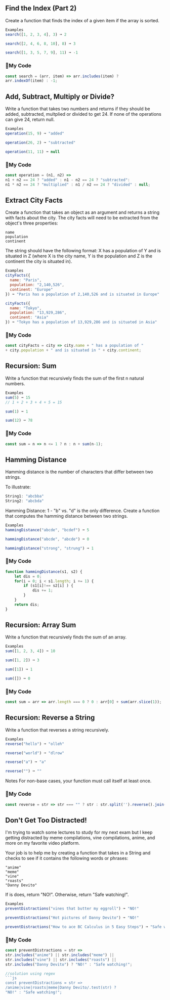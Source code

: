 ## Find the Index (Part 2)
Create a function that finds the index of a given item if the array is sorted.
```js
Examples
search([1, 2, 3, 4], 3) ➞ 2

search([2, 4, 6, 8, 10], 8) ➞ 3

search([1, 3, 5, 7, 9], 11) ➞ -1
```
### :shoe:My Code
```js
const search = (arr, item) => arr.includes(item) ?
arr.indexOf(item) : -1;
```

## Add, Subtract, Multiply or Divide?
Write a function that takes two numbers and returns if they should be added, subtracted, multplied or divided to get 24. If none of the operations can give 24, return null.
```js
Examples
operation(15, 9) ➞ "added"

operation(26, 2) ➞ "subtracted"

operation(11, 11) ➞ null
```
### :boot:My Code
```js
const operation = (n1, n2) =>
n1 + n2 == 24 ? "added" : n1 - n2 == 24 ? "subtracted":
n1 * n2 == 24 ? "multiplied" : n1 / n2 == 24 ? "divided" : null;
```

## Extract City Facts
Create a function that takes an object as an argument and returns a string with facts about the city. The city facts will need to be extracted from the object's three properties:
```
name
population
continent
```
The string should have the following format: X has a population of Y and is situated in Z (where X is the city name, Y is the population and Z is the continent the city is situated in).
```js
Examples
cityFacts({
  name: "Paris",
  population: "2,140,526",
  continent: "Europe"
}) ➞ "Paris has a population of 2,140,526 and is situated in Europe"

cityFacts({
  name: "Tokyo",
  population: "13,929,286",
  continent: "Asia"
}) ➞ "Tokyo has a population of 13,929,286 and is situated in Asia"
```
### :saxophone:My Code
```js
const cityFacts = city => city.name + " has a population of " 
+ city.population + " and is situated in " + city.continent;
```

## Recursion: Sum
Write a function that recursively finds the sum of the first n natural numbers.
```js
Examples
sum(5) ➞ 15
// 1 + 2 + 3 + 4 + 5 = 15

sum(1) ➞ 1

sum(12) ➞ 78
```
### :dart:My Code
```js
const sum = n => n <= 1 ? n : n + sum(n-1);
```

## Hamming Distance
Hamming distance is the number of characters that differ between two strings.

To illustrate:
```js
String1: "abcbba"
String2: "abcbda"
```
Hamming Distance: 1 - "b" vs. "d" is the only difference.
Create a function that computes the hamming distance between two strings.
```js
Examples
hammingDistance("abcde", "bcdef") ➞ 5

hammingDistance("abcde", "abcde") ➞ 0

hammingDistance("strong", "strung") ➞ 1
```
### :guitar:My Code
```js
function hammingDistance(s1, s2) {
	let dis = 0;
	for(i = 0; i < s1.length; i += 1) {
		if (s1[i]!== s2[i] ) {
			dis += 1;
		}
	}
	return dis;
}
```

## Recursion: Array Sum
Write a function that recursively finds the sum of an array.
```js
Examples
sum([1, 2, 3, 4]) ➞ 10

sum([1, 2]) ➞ 3

sum([1]) ➞ 1

sum([]) ➞ 0
```
### :lipstick:My Code
```js
const sum = arr => arr.length === 0 ? 0 : arr[0] + sum(arr.slice(1));
```

## Recursion: Reverse a String
Write a function that reverses a string recursively.
```js
Examples
reverse("hello") ➞ "olleh"

reverse("world") ➞ "dlrow"

reverse("a") ➞ "a"

reverse("") ➞ ""
```
Notes
For non-base cases, your function must call itself at least once.
### :high_heel:My Code
```js
const reverse = str => str === "" ? str : str.split('').reverse().join('');
```

## Don't Get Too Distracted!
I'm trying to watch some lectures to study for my next exam but I keep getting distracted by meme compilations, vine compilations, anime, and more on my favorite video platform.

Your job is to help me by creating a function that takes in a String and checks to see if it contains the following words or phrases:
```
"anime"
"meme"
"vine"
"roasts"
"Danny Devito"
```
If is does, return "NO!". Otherwise, return "Safe watching!".
```js
Examples
preventDistractions("vines that butter my eggroll") ➞ "NO!"

preventDistractions("Hot pictures of Danny Devito") ➞ "NO!"

preventDistractions("How to ace BC Calculus in 5 Easy Steps") ➞ "Safe watching!"
```

### :sandal:My Code
```js
const preventDistractions = str =>
str.includes("anime") || str.includes("meme") ||
str.includes("vine") || str.includes("roasts") ||
str.includes("Danny Devito") ? "NO!" : "Safe watching!";

//solution using regex
```js
const preventDistractions = str =>
/anime|vine|roasts|meme|Danny Devito/.test(str) ? 
"NO!" : "Safe watching!";
```
